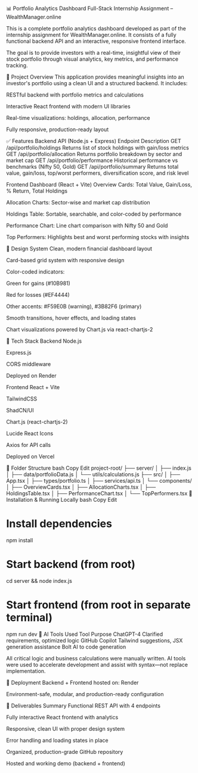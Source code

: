 📊 Portfolio Analytics Dashboard
Full-Stack Internship Assignment – WealthManager.online

This is a complete portfolio analytics dashboard developed as part of the internship assignment for WealthManager.online. It consists of a fully functional backend API and an interactive, responsive frontend interface.

The goal is to provide investors with a real-time, insightful view of their stock portfolio through visual analytics, key metrics, and performance tracking.

🧩 Project Overview
This application provides meaningful insights into an investor's portfolio using a clean UI and a structured backend. It includes:

RESTful backend with portfolio metrics and calculations

Interactive React frontend with modern UI libraries

Real-time visualizations: holdings, allocation, performance

Fully responsive, production-ready layout

✅ Features
Backend API (Node.js + Express)
Endpoint	Description
GET /api/portfolio/holdings	Returns list of stock holdings with gain/loss metrics
GET /api/portfolio/allocation	Returns portfolio breakdown by sector and market cap
GET /api/portfolio/performance	Historical performance vs benchmarks (Nifty 50, Gold)
GET /api/portfolio/summary	Returns total value, gain/loss, top/worst performers, diversification score, and risk level

Frontend Dashboard (React + Vite)
Overview Cards: Total Value, Gain/Loss, % Return, Total Holdings

Allocation Charts: Sector-wise and market cap distribution

Holdings Table: Sortable, searchable, and color-coded by performance

Performance Chart: Line chart comparison with Nifty 50 and Gold

Top Performers: Highlights best and worst performing stocks with insights

🎨 Design System
Clean, modern financial dashboard layout

Card-based grid system with responsive design

Color-coded indicators:

Green for gains (#10B981)

Red for losses (#EF4444)

Other accents: #F59E0B (warning), #3B82F6 (primary)

Smooth transitions, hover effects, and loading states

Chart visualizations powered by Chart.js via react-chartjs-2

🧰 Tech Stack
Backend
Node.js

Express.js

CORS middleware

Deployed on Render

Frontend
React + Vite

TailwindCSS

ShadCN/UI

Chart.js (react-chartjs-2)

Lucide React Icons

Axios for API calls

Deployed on Vercel

📁 Folder Structure
bash
Copy
Edit
project-root/
├── server/
│   ├── index.js
│   ├── data/portfolioData.js
│   └── utils/calculations.js
├── src/
│   ├── App.tsx
│   ├── types/portfolio.ts
│   ├── services/api.ts
│   └── components/
│       ├── OverviewCards.tsx
│       ├── AllocationCharts.tsx
│       ├── HoldingsTable.tsx
│       ├── PerformanceChart.tsx
│       └── TopPerformers.tsx
🧪 Installation & Running Locally
bash
Copy
Edit
# Install dependencies
npm install

# Start backend (from root)
cd server && node index.js

# Start frontend (from root in separate terminal)
npm run dev
      🤖 AI Tools Used
      Tool	Purpose
      ChatGPT-4	Clarified requirements, optimized logic
      GitHub Copilot	Tailwind suggestions, JSX generation assistance
      Bolt AI to code generation

All critical logic and business calculations were manually written.
AI tools were used to accelerate development and assist with syntax—not replace implementation.

🚀 Deployment
Backend + Frontend hosted on: Render

Environment-safe, modular, and production-ready configuration

📌 Deliverables Summary
 Functional REST API with 4 endpoints

 Fully interactive React frontend with analytics

 Responsive, clean UI with proper design system

 Error handling and loading states in place

 Organized, production-grade GitHub repository

 Hosted and working demo (backend + frontend)
